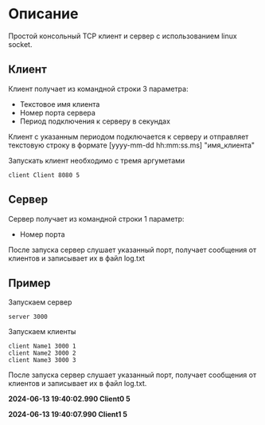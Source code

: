 # Описание
Простой консольный TCP клиент и сервер с использованием linux socket.

## Клиент

Клиент получает из командной строки 3 параметра:
- Текстовое имя клиента
- Номер порта сервера
- Период подключения к серверу в секундах

Клиент с указанным периодом подключается к серверу и отправляет текстовую строку в формате
[yyyy-mm-dd hh:mm:ss.ms] "имя_клиента"

Запускать клиент необходимо с тремя аргуметами
 
```client Client 8080 5```

## Сервер
Сервер получает из командной строки 1 параметр:
- Номер порта

После запуска сервер слушает указанный порт, получает сообщения от клиентов и записывает их в файл log.txt

## Пример

Запускаем сервер

```server 3000```

Запускаем клиенты

```
client Name1 3000 1
client Name2 3000 2
client Name3 3000 3
```


После запуска сервер слушает указанный порт, получает сообщения от клиентов и записывает их в файл log.txt.

**2024-06-13 19:40:02.990 Client0 5**

**2024-06-13 19:40:07.990 Client1 5**
